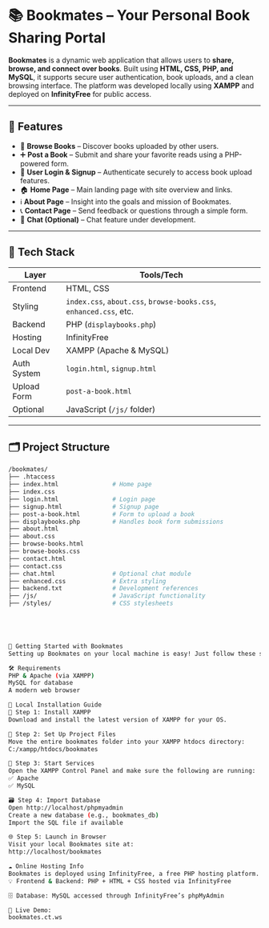 # 📚 Bookmates – Your Personal Book Sharing Portal

**Bookmates** is a dynamic web application that allows users to **share, browse, and connect over books**. Built using **HTML, CSS, PHP, and MySQL**, it supports secure user authentication, book uploads, and a clean browsing interface. The platform was developed locally using **XAMPP** and deployed on **InfinityFree** for public access.

---

## 🚀 Features

- 📖 **Browse Books** – Discover books uploaded by other users.
- ➕ **Post a Book** – Submit and share your favorite reads using a PHP-powered form.
- 🔐 **User Login & Signup** – Authenticate securely to access book upload features.
- 🏠 **Home Page** – Main landing page with site overview and links.
- ℹ️ **About Page** – Insight into the goals and mission of Bookmates.
- 📞 **Contact Page** – Send feedback or questions through a simple form.
- 💬 **Chat (Optional)** – Chat feature under development.

---

## 🧰 Tech Stack

| Layer       | Tools/Tech                     |
|-------------|--------------------------------|
| Frontend    | HTML, CSS                      |
| Styling     | `index.css`, `about.css`, `browse-books.css`, `enhanced.css`, etc. |
| Backend     | PHP (`displaybooks.php`)       |
| Hosting     | InfinityFree                   |
| Local Dev   | XAMPP (Apache & MySQL)         |
| Auth System | `login.html`, `signup.html`    |
| Upload Form | `post-a-book.html`             |
| Optional    | JavaScript (`/js/` folder)     |

---

## 🗂️ Project Structure

```bash
/bookmates/
├── .htaccess
├── index.html               # Home page
├── index.css
├── login.html               # Login page
├── signup.html              # Signup page
├── post-a-book.html         # Form to upload a book
├── displaybooks.php         # Handles book form submissions
├── about.html
├── about.css
├── browse-books.html
├── browse-books.css
├── contact.html
├── contact.css
├── chat.html                # Optional chat module
├── enhanced.css             # Extra styling
├── backend.txt              # Development references
├── /js/                     # JavaScript functionality
├── /styles/                 # CSS stylesheets

    



🧰 Getting Started with Bookmates
Setting up Bookmates on your local machine is easy! Just follow these steps to get everything running smoothly.

🛠️ Requirements
PHP & Apache (via XAMPP)
MySQL for database
A modern web browser

📍 Local Installation Guide
🔧 Step 1: Install XAMPP
Download and install the latest version of XAMPP for your OS.

📁 Step 2: Set Up Project Files
Move the entire bookmates folder into your XAMPP htdocs directory:
C:/xampp/htdocs/bookmates

🚀 Step 3: Start Services
Open the XAMPP Control Panel and make sure the following are running:
✅ Apache
✅ MySQL

🗃️ Step 4: Import Database
Open http://localhost/phpmyadmin
Create a new database (e.g., bookmates_db)
Import the SQL file if available

🌐 Step 5: Launch in Browser
Visit your local Bookmates site at:
http://localhost/bookmates

☁️ Online Hosting Info
Bookmates is deployed using InfinityFree, a free PHP hosting platform.
💡 Frontend & Backend: PHP + HTML + CSS hosted via InfinityFree

🗄️ Database: MySQL accessed through InfinityFree’s phpMyAdmin

🔗 Live Demo:
bookmates.ct.ws

